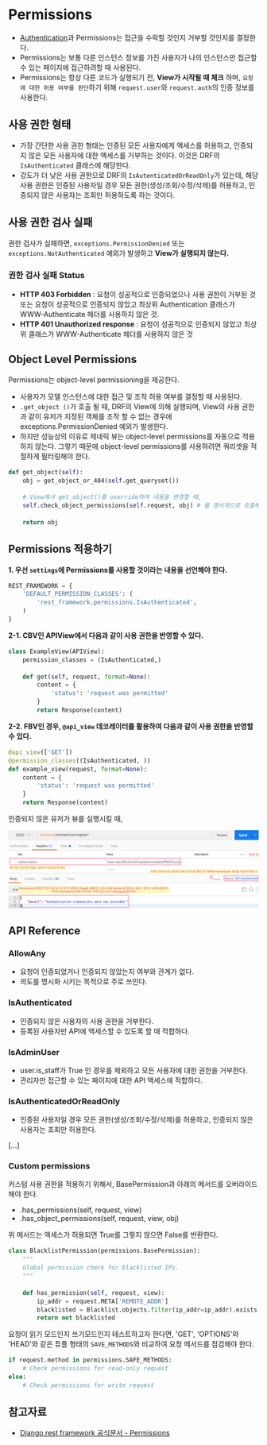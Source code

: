 # Permissions
- [Authentication](https://github.com/django-rest-framework-study/weeklystudy/blob/master/week1/drf-authentication.md)과 Permissions는 접근을 수락할 것인지 거부할 것인지를 결정한다.
- Permissions는 보통 다른 인스턴스 정보를 가진 사용자가 나의 인스턴스만 접근할 수 있는 페이지에 접근하려할 때 사용된다.
- Permissions는 항상 다른 코드가 실행되기 전, **View가 시작될 때 체크** 하며, `요청에 대한 허용 여부를 판단`하기 위해  `request.user`와 `request.auth`의 인증 정보를 사용한다.


## 사용 권한 형태
- 가장 간단한 사용 권한 형태는 인증된 모든 사용자에게 액세스를 허용하고, 인증되지 않은 모든 사용자에 대한 액세스를 거부하는 것이다. 이것은 DRF의 `IsAuthenticated` 클래스에 해당한다.
- 강도가 더 낮은 사용 권한으로 DRF의 `IsAutenticatedOrReadOnly`가 있는데, 해당 사용 권한은 인증된 사용자일 경우 모든 권한(생성/조회/수정/삭제)를 허용하고, 인증되지 않은 사용자는 조회만 허용하도록 하는 것이다.

## 사용 권한 검사 실패
권한 검사가 실패하면, `exceptions.PermissionDenied` 또는 `exceptions.NotAuthenticated` 예외가 발생하고 **View가 실행되지 않는다.**

### 권한 검사 실패 Status
- **HTTP 403 Forbidden** : 요청이 성공적으로 인증되었으나 사용 권한이 거부된 것 또는 요청이 성공적으로 인증되지 않았고 최상위 Authentication 클래스가 WWW-Authenticate 헤더를 사용하지 않은 것.
- **HTTP 401 Unauthorized response** : 요청이 성공적으로 인증되지 않았고 최상위 클래스가 WWW-Authenticate 헤더를 사용하지 않은 것 

## Object Level Permissions
Permissions는 object-level permissioning을 제공한다.

- 사용자가 모델 인스턴스에 대한 접근 및 조작 허용 여부를 결정할 때 사용된다.
- `.get_object ()`가 호출 될 때, DRF의 View에 의해 실행되며, View의 사용 권한과 같이 유저가 지정된 객체를 조작 할 수 없는 경우에 exceptions.PermissionDenied 예외가 발생한다.
- 하지만 성능상의 이유로 제네릭 뷰는 object-level permissions를 자동으로 적용하지 않는다. 그렇기 때문에 object-level permissions를 사용하려면 쿼리셋을 적절하게 필터링해야 한다.

```python
def get_object(self):
    obj = get_object_or_404(self.get_queryset())
    
    # View에서 get_object()를 override하여 내용을 변경할 때,
    self.check_object_permissions(self.request, obj) # 를 명시적으로 호출해야 한다.
    
    return obj
```

## Permissions 적용하기
**1. 우선 `settings`에 Permissions를 사용할 것이라는 내용을 선언해야 한다.**

```python
REST_FRAMEWORK = {
    'DEFAULT_PERMISSION_CLASSES': (
        'rest_framework.permissions.IsAuthenticated',
    )
}
```

**2-1. CBV인 APIView에서 다음과 같이 사용 권한을 반영할 수 있다.**

```python
class ExampleView(APIView):
    permission_classes = (IsAuthenticated,)

    def get(self, request, format=None):
        content = {
            'status': 'request was permitted'
        }
        return Response(content)
```

**2-2. FBV인 경우, `@api_view` 데코레이터를 활용하여 다음과 같이 사용 권한을 반영할 수 있다.**

```python
@api_view(['GET'])
@permission_classes((IsAuthenticated, ))
def example_view(request, format=None):
    content = {
        'status': 'request was permitted'
    }
    return Response(content)
```

인증되지 않은 유저가 뷰를 실행시킬 때,

![](./images/non_permission.png)

## API Reference
### AllowAny
- 요청이 인증되었거나 인증되지 않았는지 여부와 관계가 없다.
- 의도를 명시화 시키는 목적으로 주로 쓰인다.

### IsAuthenticated
- 인증되지 않은 사용자의 사용 권한을 거부한다.
- 등록된 사용자만 API에 액세스할 수 있도록 할 때 적합하다.

### IsAdminUser
- user.is_staff가 True 인 경우를 제외하고 모든 사용자에 대한 권한을 거부한다.
- 관리자만 접근할 수 있는 페이지에 대한 API 액세스에 적합하다.

### IsAuthenticatedOrReadOnly
- 인증된 사용자일 경우 모든 권한(생성/조회/수정/삭제)를 허용하고, 인증되지 않은 사용자는 조회만 허용한다.

[...]

### Custom permissions
커스텀 사용 권한을 적용하기 위해서, BasePermission과 아래의 메서드를 오버라이드해야 한다.

- .has_permissions(self, request, view)
- .has_object_permissions(self, request, view, obj)

위 메서드는 액세스가 허용되면 True를 그렇지 않으면 False를 반환한다.

```python
class BlacklistPermission(permissions.BasePermission):
    """
    Global permission check for blacklisted IPs.
    """

    def has_permission(self, request, view):
        ip_addr = request.META['REMOTE_ADDR']
        blacklisted = Blacklist.objects.filter(ip_addr=ip_addr).exists()
        return not blacklisted
```

요청이 읽기 모드인지 쓰기모드인지 테스트하고자 한다면, 'GET', 'OPTIONS'와 'HEAD'와 같은 튜플 형태의 `SAVE_METHODS`와 비교하여 요청 메서드를 점검해야 한다.

```python
if request.method in permissions.SAFE_METHODS:
    # Check permissions for read-only request
else:
    # Check permissions for write request
```

## 참고자료
- [Django rest framework 공식문서 - Permissions]()